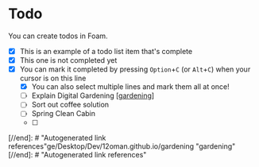 # Todo

You can create todos in Foam.

- [x] This is an example of a todo list item that's complete
- [x] This one is not completed yet
- [x] You can mark it completed by pressing `Option`+`C` (or `Alt`+`C`) when your cursor is on this line
  - [x] You can also select multiple lines and mark them all at once!
  - [ ] Explain Digital Gardening [[gardening]]
  - [ ] Sort out coffee solution
  - [ ] Spring Clean Cabin
  - [ ] 
  


[//begin]: # "Autogenerated link references for markdown compatibility"
[gardening]: gardening "gardening"
[//end]: # "Autogenerated link references"ge/Desktop/Dev/12oman.github.io/gardening "gardening"
[//end]: # "Autogenerated link references"